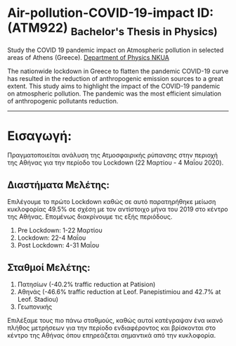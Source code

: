 # Air-pollution-COVID-19-impact  ID:(ATM922) <sub>Bachelor's Thesis in Physics)<sub> 


Study the COVID 19 pandemic impact on Atmospheric pollution in selected areas of Athens (Greece). [Department of Physics NKUA](https://www.phys.uoa.gr)

The nationwide lockdown in Greece to flatten the pandemic COVID-19 curve has resulted in the reduction of anthropogenic emission sources to a great extent. This study aims to highlight  the impact of the COVID-19 pandemic on atmospheric pollution.  The pandemic was the most efficient simulation of  anthropogenic pollutants reduction. 

-----
# Eισαγωγή:

Πραγματοποιείται  ανάλυση της Ατμοσφαιρικής ρύπανσης στην περιοχή της Αθήνας για την περίοδο του Lockdown (22 Mαρτίου - 4 Μαΐου 2020).

## Διαστήματα Μελέτης:

Επιλέγουμε το πρώτο  Lockdown καθώς σε αυτό παρατηρήθηκε μείωση κυκλοφορίας 49.5% σε σχέση με τον αντίστοιχο μήνα του 2019 στο κέντρο της Αθήνας. Επομένως διακρίνουμε τις εξής περιόδους.

1. Pre Lockdown: 1-22 Μαρτίου 
2.  Lockdown: 22-4 Μαΐου 
3. Post Lockdown: 4-31 Μαΐου



## Σταθμοί Μελέτης:

1. Πατησίων  (-40.2% traffic reduction  at Patision)
2. Αθηνάς  (-46.6% traffic reduction  at Leof. Panepistimiou and 42.7% at Leof. Stadiou)
3. Γεωπονικής  


Eπιλέξαμε τους πιο πάνω σταθμούς, καθώς αυτοί κατέγραψαν ένα ικανό πλήθος μετρήσεων για την περίοδο ενδιαφέροντος και βρίσκονται στο κέντρο της Αθήνας όπου επηρεάζεται σημαντικά από την κυκλοφορία.

